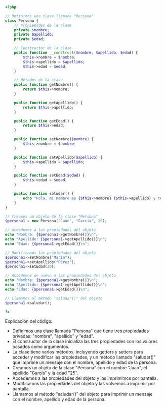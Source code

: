 ```php
<?php

// Definimos una clase llamada "Persona"
class Persona {
    // Propiedades de la clase
    private $nombre;
    private $apellido;
    private $edad;

    // Constructor de la clase
    public function __construct($nombre, $apellido, $edad) {
        $this->nombre = $nombre;
        $this->apellido = $apellido;
        $this->edad = $edad;
    }

    // Métodos de la clase
    public function getNombre() {
        return $this->nombre;
    }

    public function getApellido() {
        return $this->apellido;
    }

    public function getEdad() {
        return $this->edad;
    }

    public function setNombre($nombre) {
        $this->nombre = $nombre;
    }

    public function setApellido($apellido) {
        $this->apellido = $apellido;
    }

    public function setEdad($edad) {
        $this->edad = $edad;
    }

    public function saludar() {
        echo "Hola, mi nombre es {$this->nombre} {$this->apellido} y tengo {$this->edad} años.";
    }
}

// Creamos un objeto de la clase "Persona"
$persona1 = new Persona("Juan", "García", 25);

// Accedemos a las propiedades del objeto
echo "Nombre: {$persona1->getNombre()}\n";
echo "Apellido: {$persona1->getApellido()}\n";
echo "Edad: {$persona1->getEdad()}\n";

// Modificamos las propiedades del objeto
$persona1->setNombre("María");
$persona1->setApellido("Pérez");
$persona1->setEdad(30);

// Accedemos de nuevo a las propiedades del objeto
echo "Nombre: {$persona1->getNombre()}\n";
echo "Apellido: {$persona1->getApellido()}\n";
echo "Edad: {$persona1->getEdad()}\n";

// Llamamos al método "saludar()" del objeto
$persona1->saludar();

?>
```

Explicación del código:

* Definimos una clase llamada "Persona" que tiene tres propiedades privadas: "nombre", "apellido" y "edad".
* El constructor de la clase inicializa las tres propiedades con los valores pasados como argumentos.
* La clase tiene varios métodos, incluyendo getters y setters para acceder y modificar las propiedades, y un método llamado "saludar()" que imprime un mensaje con el nombre, apellido y edad de la persona.
* Creamos un objeto de la clase "Persona" con el nombre "Juan", el apellido "García" y la edad "25".
* Accedemos a las propiedades del objeto y las imprimimos por pantalla.
* Modificamos las propiedades del objeto y las volvemos a imprimir por pantalla.
* Llamamos al método "saludar()" del objeto para imprimir un mensaje con el nombre, apellido y edad de la persona.
